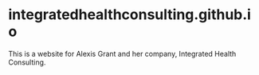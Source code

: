 # integratedhealthconsulting.github.io
This is a website for Alexis Grant and her company, Integrated Health Consulting.
